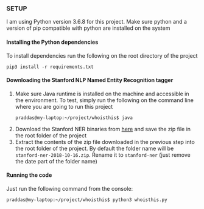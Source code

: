 ### SETUP
I am using Python version 3.6.8 for this project. Make sure python and a version of pip compatible with python are installed on the system

#### Installing the Python dependencies
To install dependencies run the following on the root directory of the project
```
pip3 install -r requirements.txt
```

#### Downloading the Stanford NLP Named Entity Recognition tagger
1. Make sure Java runtime is installed on the machine and accessible in the environment. To test, simply run the following on the command line where you are going to run this project
    ```
    praddas@my-laptop:~/project/whoisthis$ java
    ```
1. Download the Stanford NER binaries from [here](https://nlp.stanford.edu/software/stanford-ner-2018-10-16.zip) and save the zip file in the root folder of the project
1. Extract the contents of the zip file downloaded in the previous step into the root folder of the project. By default the folder name will be `stanford-ner-2018-10-16.zip`. Rename it to `stanford-ner` (just remove the date part of the folder name)

#### Running the code
Just run the following command from the console:
```
praddas@my-laptop:~/project/whoisthis$ python3 whoisthis.py
```